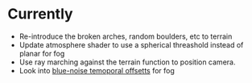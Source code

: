 # Currently
- Re-introduce the broken arches, random boulders, etc to terrain
- Update atmosphere shader to use a spherical threashold instead of planar for fog
- Use ray marching against the terrain function to position camera.
- Look into [blue-noise temoporal offsetts](https://blog.demofox.org/2020/05/10/ray-marching-fog-with-blue-noise/) for fog

